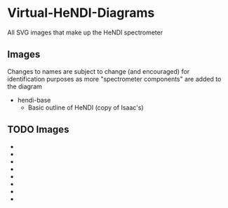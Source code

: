 # Virtual-HeNDI-Diagrams
All SVG images that make up the HeNDI spectrometer


## Images
Changes to names are subject to change (and encouraged) for identification purposes as more "spectrometer components" are added to the diagram
* hendi-base
  * Basic outline of HeNDI (copy of Isaac's)


## TODO Images
*
*
*
*
*
*
*
*
